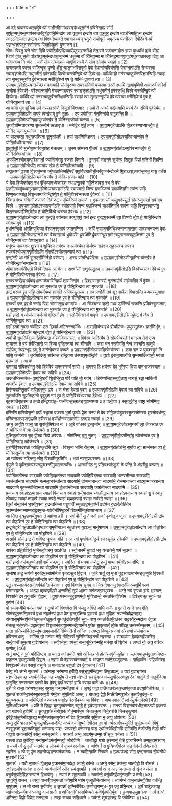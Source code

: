 +++
title = "४"

+++


  
आ द॑दे॒ ग्रावा॑स्यध्वर॒कृद्दे॒वेभ्यो॑ गम्भी॒रमि॒मम॑ध्व॒रङ्कृ॑ध्युत्त॒मेन॑ प॒विनेन्द्रा॑य॒ सोमँ॒ सुषु॑त॒म्मधु॑मन्त॒म्पय॑स्वन्तव्ँवृष्टि॒वनि॒मिन्द्रा॑य त्वा वृत्र॒घ्न इन्द्रा॑य त्वा वृत्र॒तुर॒ इन्द्रा॑य त्वाऽभिमाति॒घ्न इन्द्रा॑य त्वाऽऽदि॒त्यव॑त॒ इन्द्रा॑य त्वा वि॒श्वदे॑व्यावते श्वा॒त्रास्स्थ॑ वृत्र॒तुरो॒ राधो॑गूर्ता अ॒मृत॑स्य॒ पत्नी॒स्ता दे॑वीर्देव॒त्रेमय्ँ य॒ज्ञन्ध॒त्तोप॑हूता॒स्सोम॑स्य पिब॒तोप॑हूतो यु॒ष्माक॑म् [1]  
सोमᳶ॑ पिबतु॒ यत्ते॑ सोम दि॒वि ज्योति॒र्यत्पृ॑थि॒व्याय्ँयदु॒राव॒न्तरि॑क्षे॒ तेना॒स्मै यज॑मानायो॒रु रा॒या कृ॒ध्यधि॑ दा॒त्रे वो॑चो॒ धिष॑णे वी॒डू स॒ती वी॑डयेथा॒मूर्ज॑न्दधाथा॒मूर्ज॑म्मे धत्त॒म्मा वाँ॑ हिँसिष॒म्मा मा॑ हिँसिष्ट॒म्प्रागपा॒गुद॑गध॒राक्तास्त्वा॒ दिश॒ आ धा॑व॒न्त्वम्ब॒ नि ष्व॑र । यत्ते॑ सो॒मादा॑भ्य॒न्नाम॒ जागृ॑वि॒ तस्मै॑ ते सोम॒ सोमा॑य॒ स्वाहा॑ ॥ [2]  
वा॒चस्पत॑ये पवस्व वाजि॒न्वृषा॒ वृष्णो॑ अँ॒शुभ्या॒ङ्गभ॑स्तिपूतो दे॒वो दे॒वाना॑म्प॒वित्र॑मसि॒ येषा॑म्भा॒गोऽसि॒ तेभ्य॑स्त्वा॒ स्वाङ्कृ॑तोऽसि॒ मधु॑मतीर्न॒ इष॑स्कृधि॒ विश्वे॑भ्यस्त्वेन्द्रि॒येभ्यो॑ दि॒व्येभ्य॒ᳶ पार्थि॑वेभ्यो॒ मन॑स्त्वाष्टू॒र्व॑न्तरि॑क्ष॒मन्वि॑हि॒ स्वाहा॑ त्वा सुभव॒स्सूर्या॑य दे॒वेभ्य॑स्त्वा मरीचि॒पेभ्य॑ ए॒ष ते॒ योनिᳶ॑ प्रा॒णाय॑ त्वा ॥ [3]  
उ॒प॒या॒मगृ॑हीतोऽस्य॒न्तर्य॑च्छ मघवन्पा॒हि सोम॑मुरु॒ष्य राय॒स्समिषो॑ यजस्वा॒न्तस्ते॑ दधामि॒ द्यावा॑पृथि॒वी अ॒न्तरु॒र्व॑न्तरि॑क्षँ स॒जोषा॑ दे॒वैरव॑रै॒ᳶ परै॑श्चान्तर्या॒मे म॑घवन्मादयस्व॒ स्वाङ्कृ॑तोऽसि॒ मधु॑मतीर्न॒ इष॑स्कृधि॒ विश्वे॑भ्यस्त्वेन्द्रि॒येभ्यो॑ दि॒व्येभ्य॒ᳶ पार्थि॑वेभ्यो॒ मन॑स्त्वाष्टू॒र्व॑न्तरि॑क्ष॒मन्वि॑हि॒ स्वाहा॑ त्वा सुभव॒स्सूर्या॑य दे॒वेभ्य॑स्त्वा मरीचि॒पेभ्य॑ ए॒ष ते॒ योनि॑रपा॒नाय॑ त्वा ॥ [4]  
आ वा॑यो भूष शुचिपा॒ उप॑ नस्स॒हस्र॑न्ते नि॒युतो॑ विश्ववार । उपो॑ ते॒ अन्धो॒ मद्य॑मयामि॒ यस्य॑ देव दधि॒षे पू॑र्व॒पेय॑म् ॥ उ॒प॒या॒मगृ॑हीतोऽसि वा॒यवे॒ त्वेन्द्र॑वायू इ॒मे सु॒ताः । उप॒ प्रयो॑भि॒रा ग॑त॒मिन्द॑वो वामु॒शन्ति॒ हि ॥ उ॒प॒या॒मगृ॑हीतोऽसीन्द्रवा॒युभ्या॑न्त्वै॒ष ते॒ योनि॑स्स॒जोषा॑भ्यान्त्वा ॥ [5]  
अ॒यव्ँवा॑म्मित्रावरुणा सु॒तस्सोम॑ ऋतावृधा । ममेदि॒ह श्रु॑तँ॒ हव॑म् । उ॒प॒या॒मगृ॑हीतोऽसि मि॒त्रावरु॑णाभ्यान्त्वै॒ष ते॒ योनि॑र् ऋता॒युभ्या॑न्त्वा ॥ [6]  
या वा॒ङ्कशा॒ मधु॑म॒त्यश्वि॑ना सू॒नृता॑वती । तया॑ य॒ज्ञम्मि॑मिक्षतम् । उ॒प॒या॒मगृ॑हीतोऽस्य॒श्विभ्या॑न्त्वै॒ष ते॒ योनि॒र्माध्वी॑भ्यान्त्वा ॥ [7]  
प्रा॒त॒र्युजौ॒ वि मु॑च्येथा॒मश्वि॑ना॒वेह ग॑च्छतम् । अ॒स्य सोम॑स्य पी॒तये॑ ॥ उ॒प॒या॒मगृ॑हीतोऽस्य॒श्विभ्या॑न्त्वै॒ष ते॒ योनि॑र॒श्विभ्या॑न्त्वा ॥ [8]  
अ॒यव्ँवे॒नश्चो॑दय॒त्पृश्ञि॑गर्भा॒ ज्योति॑र्जरायू॒ रज॑सो वि॒माने॑ । इ॒मम॒पाँ स॑ङ्ग॒मे सूर्य॑स्य॒ शिशु॒न्न विप्रा॑ म॒तिभी॑ रिहन्ति ॥ उ॒प॒या॒मगृ॑हीतोऽसि॒ शण्डा॑य त्वै॒ष ते॒ योनि॑र्वी॒रता॑म्पाहि ॥ [9]  
तम्प्र॒त्नथा॑ पू॒र्वथा॑ वि॒श्वथे॒मथा॑ ज्ये॒ष्ठता॑तिम्बर्हि॒षदँ॑ सुव॒र्विद॑म्प्रतीची॒नव्ँवृ॒जन॑न्दोहसे गि॒राऽऽशुञ्जय॑न्त॒मनु॒ यासु॒ वर्ध॑से । उ॒प॒या॒मगृ॑हीतोऽसि॒ मर्का॑य त्वै॒ष ते॒ योनिᳶ॑ प्र॒जाᳶ पा॑हि ॥ [10]  
ये दे॑वा दि॒व्येका॑दश॒ स्थ पृ॑थि॒व्यामध्येका॑दश॒ स्थाऽप्सु॒षदो॑ महि॒नैका॑दश॒ स्थ ते दे॑वा य॒ज्ञमि॒मञ्जु॑षध्वमुपया॒मगृ॑हीतोऽस्याग्रय॒णो॑ऽसि॒ स्वा॑ग्रयणो॒ जिन्व॑ य॒ज्ञञ्जिन्व॑ य॒ज्ञप॑तिम॒भि सव॑ना पाहि॒ विष्णु॒स्त्वाम्पा॑तु॒ विश॒न्त्वम्पा॑हीन्द्रि॒येणै॒ष ते॒ योनि॒र्विश्वे॑भ्यस्त्वा दे॒वेभ्यः॑ ॥ [11]  
त्रिँ॒शत्त्रय॑श्च ग॒णिनो॑ रु॒जन्तो॒ दिवँ॑ रु॒द्राᳶ पृ॑थि॒वीञ्च॑ सचन्ते । ए॒का॒द॒शासो॑ अप्सु॒षद॑स्सु॒तँ सोम॑ञ्जुषन्ताँ॒ सव॑नाय॒ विश्वे॑ ॥ उ॒प॒या॒मगृ॑हीतोऽस्याग्रय॒णो॑ऽसि॒ स्वा॑ग्रयणो॒ जिन्व॑ य॒ज्ञञ्जिन्व॑ य॒ज्ञप॑तिम॒भि सव॑ना पाहि॒ विष्णु॒स्त्वाम्पा॑तु॒ विश॒न्त्वम्पा॑हीन्द्रि॒येणै॒ष ते॒ योनि॒र्विश्वे॑भ्यस्त्वा दे॒वेभ्यः॑ ॥ [12]  
उ॒प॒या॒मगृ॑हीतो॒ऽसीन्द्रा॑य त्वा बृ॒हद्व॑ते॒ वय॑स्वत उक्था॒युवे॒ यत्त॑ इन्द्र बृ॒हद्वय॒स्तस्मै॑ त्वा॒ विष्ण॑वे त्वै॒ष ते॒ योनि॒रिन्द्रा॑य त्वोक्था॒युवे॑ ॥ [13]  
मू॒र्धान॑न्दि॒वो अ॑र॒तिम्पृ॑थि॒व्या वै॑श्वान॒रमृ॒ताय॑ जा॒तम॒ग्निम् । क॒विँ स॒म्राज॒मति॑थि॒ञ्जना॑नामा॒सन्ना पात्र॑ञ्जनयन्त दे॒वाः ॥ उ॒प॒या॒मगृ॑हीतोऽस्य॒ग्नये॑ त्वा वैश्वान॒राय॑ ध्रु॒वो॑ऽसि ध्रु॒वक्षि॑तिर्ध्रु॒वाणा॑न्ध्रु॒वत॒मोऽच्यु॑तानामच्युत॒क्षित्त॑म ए॒ष ते॒ योनि॑र॒ग्नये॑ त्वा वैश्वान॒राय॑ ॥ [14]  
मधु॑श्च॒ माध॑वश्च शु॒क्रश्च॒ शुचि॑श्च॒ नभ॑श्च नभ॒स्य॑श्चे॒षश्चो॒र्जश्च॒ सह॑श्च सह॒स्य॑श्च॒ तप॑श्च तप॒स्य॑श्चोपया॒मगृ॑हीतोऽसि सँ॒सर्पो॑ऽस्यँहस्प॒त्याय॑ त्वा ॥ [15]  
इन्द्रा॑ग्नी॒ आ ग॑तँ सु॒तङ्गी॒र्भिर्नभो॒ वरे॑ण्यम् । अ॒स्य पा॑तन्धि॒येषि॒ता ॥ उ॒प॒या॒मगृ॑हीतोऽसीन्द्रा॒ग्निभ्या॑न्त्वै॒ष ते॒ योनि॑रिन्द्रा॒ग्निभ्या॑न्त्वा ॥ [16]  
ओमा॑सश्चर्षणीधृतो॒ विश्वे॑ देवास॒ आ ग॑त । दा॒श्वाँसो॑ दा॒शुष॑स्सु॒तम् ॥ उ॒प॒या॒मगृ॑हीतोऽसि॒ विश्वे॑भ्यस्त्वा दे॒वेभ्य॑ ए॒ष ते॒ योनि॒र्विश्वे॑भ्यस्त्वा दे॒वेभ्यः॑ ॥ [17]  
म॒रुत्व॑न्तव्ँवृष॒भव्ँवा॑वृधा॒नमक॑वारिन्दि॒व्यँ शा॒समिन्द्र॑म् । वि॒श्वा॒साह॒मव॑से॒ नूत॑नायो॒ग्रँ स॑हो॒दामि॒ह तँ हु॑वेम ॥ उ॒प॒या॒मगृ॑हीतो॒ऽसीन्द्रा॑य त्वा म॒रुत्व॑त ए॒ष ते॒ योनि॒रिन्द्रा॑य त्वा म॒रुत्व॑ते ॥ [18]  
इन्द्र॑ मरुत्व इ॒ह पा॑हि॒ सोमय्ँ॒यथा॑ शार्या॒ते अपि॑बस्सु॒तस्य॑ । तव॒ प्रणी॑ती॒ तव॑ शूर॒ शर्म॒न्ना वि॑वासन्ति क॒वय॑स्सुय॒ज्ञाः ॥ उ॒प॒या॒मगृ॑हीतो॒ऽसीन्द्रा॑य त्वा म॒रुत्व॑त ए॒ष ते॒ योनि॒रिन्द्रा॑य त्वा म॒रुत्व॑ते ॥ [19]  
म॒रुत्वाँ॑ इन्द्र वृष॒भो रणा॑य॒ पिबा॒ सोम॑मनुष्व॒धम्मदा॑य । आ सि॑ञ्चस्व ज॒ठरे॒ मध्व॑ ऊ॒र्मिन्त्वँ राजा॑सि प्र॒दिव॑स्सु॒ताना॑म् ॥ उ॒प॒या॒मगृ॑हीतो॒ऽसीन्द्रा॑य त्वा म॒रुत्व॑त ए॒ष ते॒ योनि॒रिन्द्रा॑य त्वा म॒रुत्व॑ते ॥ [20]  
म॒हाँ इन्द्रो॒ य ओज॑सा प॒र्जन्यो॑ वृष्टि॒माँ इ॑व । स्तोमै॑र्व॒त्सस्य॑ वावृधे ॥ उ॒प॒या॒मगृ॑हीतोऽसि महे॒न्द्राय॑ त्वै॒ष ते॒ योनि॑र्महे॒न्द्राय॑ त्वा ॥ [21]  
म॒हाँ इन्द्रो॑ नृ॒वदा च॑र्षणि॒प्रा उ॒त द्वि॒बर्हा॑ अमि॒नस्सहो॑भिः । अ॒स्म॒द्रिय॑ग्वावृधे वी॒र्या॑यो॒रुᳶ पृ॒थुस्सुकृ॑तᳵ क॒र्तृभि॑र्भूत् ॥ उ॒प॒या॒मगृ॑हीतोऽसि महे॒न्द्राय॑ त्वै॒ष ते॒ योनि॑र्महे॒न्द्राय॑ त्वा ॥ [22]  
अ॒र्वाची॑ सुम॒तिर्व॑वृत्यादँ॒होश्चि॒द्या व॑रिवो॒वित्त॒रास॑त् ॥ विव॑स्व आदित्यै॒ष ते॑ सोमपी॒थस्तेन॑ मन्दस्व॒ तेन॑ तृप्य तृ॒प्यास्म॑ ते व॒यं त॑र्पयि॒तारो॒ या दि॒व्या वृष्टि॒स्तया॑ त्वा श्रीणामि ॥ 
क॒दा च॒न स्त॒रीर॑सि॒ नेन्द्र॑ सश्चसि दा॒शुषे॑ । उपो॒पेन्नु म॑घव॒न्भूय॒ इन्नु ते॒ दान॑न्दे॒वस्य॑ पृच्यते ॥ उ॒प॒या॒मगृ॑हीतोऽस्यादि॒त्येभ्य॑स्त्वा ॥ क॒दा च॒न प्र यु॑च्छस्यु॒भे नि पा॑सि॒ जन्म॑नी । तुरी॑यादित्य॒ सव॑नन्त इन्द्रि॒यमा त॑स्थाव॒मृत॑न्दि॒वि ॥ य॒ज्ञो दे॒वाना॒म्प्रत्ये॑ति सु॒म्नमादि॑त्यासो॒ भव॑ता मृड॒यन्तः॑ । आ वः॑  
वा॒मम॒द्य स॑वितर्वा॒ममु॒ श्वो दि॒वेदि॑वे वा॒मम॒स्मभ्यँ॑ सावीः । वा॒मस्य॒ हि क्षय॑स्य देव॒ भूरे॑र॒या धि॒या वा॑म॒भाज॑स्स्याम ॥ उ॒प॒या॒मगृ॑हीतोऽसि दे॒वाय॑ त्वा सवि॒त्रे ॥ [24]  
अद॑ब्धेभिस्सवितᳶ पा॒युभि॒ष्ट्वँ शि॒वेभि॑र॒द्य परि॑ पाहि नो॒ गय॑म् । हिर॑ण्यजिह्वस्सुवि॒ताय॒ नव्य॑से॒ रक्षा॒ माकि॑र्नो अ॒घशँ॑स ईशत ॥ उ॒प॒या॒मगृ॑हीतोऽसि दे॒वाय॑ त्वा सवि॒त्रे ॥ [25]  
हिर॑ण्यपाणिमू॒तये॑ सवि॒तार॒मुप॑ ह्वये । स चेत्ता॑ दे॒वता॑ प॒दम् ॥ उ॒प॒या॒मगृ॑हीतोऽसि दे॒वाय॑ त्वा सवि॒त्रे ॥ [26]  
सु॒शर्मा॑ऽसि सुप्रतिष्ठा॒नो बृ॒हदु॒क्षे नम॑ ए॒ष ते॒ योनि॒र्विश्वे॑भ्यस्त्वा दे॒वेभ्यः॑ ॥ [27]  
बृह॒स्पति॑सुतस्य त इन्दो इन्द्रि॒याव॑त॒ᳶ पत्नी॑वन्त॒ङ्ग्रह॑ङ्गृह्णा॒म्यग्ना ३ इ पत्नी॒वा ३ स्स॒जूर्दे॒वेन॒ त्वष्ट्रा॒ सोम॑म्पिब॒ स्वाहा॑ ॥ [28]  
हरि॑रसि हारियोज॒नो हर्योः॑ स्था॒ता वज्र॑स्य भ॒र्ता पृश्ञेः॑ प्रे॒ता तस्य॑ ते देव सोमे॒ष्टय॑जुषस्स्तु॒तस्तो॑मस्य श॒स्तोक्थ॑स्य॒ हरि॑वन्त॒ङ्ग्रह॑ङ्गृह्णामि ह॒रीस्स्थ॒ हर्यो॑र्धा॒नास्स॒हसो॑मा॒ इन्द्रा॑य॒ स्वाहा॑ ॥ [29]  
अग्न॒ आयूँ॑षि पवस॒ आ सु॒वोर्ज॒मिष॑ञ्च नः । आ॒रे बा॑धस्व दु॒च्छुना॑म् ॥ उ॒प॒या॒मगृ॑हीतोऽस्य॒ग्नये॑ त्वा॒ तेज॑स्वत ए॒ष ते॒ योनि॑र॒ग्नये॑ त्वा॒ तेज॑स्वते ॥ [30]  
उ॒त्तिष्ठ॒न्नोज॑सा स॒ह पी॒त्वा शिप्रे॑ अवेपयः । सोम॑मिन्द्र च॒मू सु॒तम् ॥ उ॒प॒या॒मगृ॑हीतो॒ऽसीन्द्रा॑य॒ त्वौज॑स्वत ए॒ष ते॒ योनि॒रिन्द्रा॑य॒ त्वौज॑स्वते ॥ [31]  
त॒रणि॑र्वि॒श्वद॑र्शतो ज्योति॒ष्कृद॑सि सूर्य । विश्व॒मा भा॑सि रोच॒नम् ॥ उ॒प॒या॒मगृ॑हीतोऽसि॒ सूर्या॑य त्वा॒ भ्राज॑स्वत ए॒ष ते॒ योनि॒स्सूर्या॑य त्वा॒ भ्राज॑स्वते ॥ [32]  
आ प्या॑यस्व मदिन्तम॒ सोम॒ विश्वा॑भिरू॒तिभिः॑ । भवा॑ नस्स॒प्रथ॑स्तमः ॥ [33]  
ई॒युष्टे ये पूर्व॑तरा॒मप॑श्यन्व्यु॒च्छन्ती॑मु॒षस॒म्मर्त्या॑सः । अ॒स्माभि॑रू॒ नु प्र॑ति॒चक्ष्या॑ऽभू॒दो ते य॑न्ति॒ ये अ॑प॒रीषु॒ पश्या॑न् ॥ [34]  
ज्योति॑ष्मतीन्त्वा सादयामि ज्योति॒ष्कृत॑न्त्वा सादयामि ज्योति॒र्विद॑न्त्वा सादयामि॒ भास्व॑तीन्त्वा सादयामि॒ ज्वल॑न्तीन्त्वा सादयामि मल्मला॒भव॑न्तीन्त्वा सादयामि॒ दीप्य॑मानान्त्वा सादयामि॒ रोच॑मानान्त्वा सादया॒म्यज॑स्रान्त्वा सादयामि बृ॒हज्ज्यो॑तिषन्त्वा सादयामि बो॒धय॑न्तीन्त्वा सादयामि॒ जाग्र॑तीन्त्वा सादयामि ॥ [35]  
प्र॒या॒साय॒ स्वाहा॑ऽऽया॒साय॒ स्वाहा॑ विया॒साय॒ स्वाहा॑ सय्ँया॒साय॒ स्वाहो॑द्या॒साय॒ स्वाहा॑ऽवया॒साय॒ स्वाहा॑ शु॒चे स्वाहा॒ शोका॑य॒ स्वाहा॑ तप्य॒त्वै स्वाहा॒ तप॑ते॒ स्वाहा॑ ब्रह्मह॒त्यायै॒ स्वाहा॒ सर्व॑स्मै॒ स्वाहा॑ ॥ [36]  
चि॒त्तँ स॑न्ता॒नेन॑ भ॒वय्ँय॒क्ना रु॒द्रन्तनि॑म्ना पशु॒पतिँ॑ स्थूलहृद॒येना॒ग्निँ हृद॑येन रु॒द्रल्ँलोहि॑तेन श॒र्वम्मत॑स्नाभ्याम्महादे॒वम॒न्तᳶपा॑र्श्वेनौषिष्ठ॒हनँ॑ शिङ्गीनिको॒श्या॑भ्याम् ॥ [37]  
आ ति॑ष्ठ वृत्रह॒न्रथय्ँ॑यु॒क्ता ते॒ ब्रह्म॑णा॒ हरी॑ । अ॒र्वा॒चीनँ॒ सु ते॒ मनो॒ ग्रावा॑ कृणोतु व॒ग्नुना॑ ॥ उ॒प॒या॒मगृ॑हीतो॒ऽसीन्द्रा॑य त्वा षोड॒शिन॑ ए॒ष ते॒ योनि॒रिन्द्रा॑य त्वा षोड॒शिने॑ ॥ [38]  
इन्द्र॒मिद्धरी॑ वह॒तोऽप्र॑तिधृष्टशवस॒मृषी॑णाञ्च स्तु॒तीरुप॑ य॒ज्ञञ्च॒ मानु॑षाणाम् ॥ उ॒प॒या॒मगृ॑हीतो॒ऽसीन्द्रा॑य त्वा षोड॒शिन॑ ए॒ष ते॒ योनि॒रिन्द्रा॑य त्वा षोड॒शिने॑ ॥ [39]  
असा॑वि॒ सोम॑ इन्द्र ते॒ शवि॑ष्ठ धृष्ण॒वा ग॑हि । आ त्वा॑ पृणक्त्विन्द्रि॒यँ रज॒स्सूर्य॒न्न र॒श्मिभिः॑ ॥ उ॒प॒या॒मगृ॑हीतो॒ऽसीन्द्रा॑य त्वा षोड॒शिन॑ ए॒ष ते॒ योनि॒रिन्द्रा॑य त्वा षोड॒शिने॑ ॥ [40]  
सर्व॑स्य प्रति॒शीव॑री॒ भूमि॑स्त्वो॒पस्थ॒ आऽधि॑त । स्यो॒नास्मै॑ सु॒षदा॑ भव॒ यच्छा॑स्मै॒ शर्म॑ स॒प्रथाः॑ ॥ उ॒प॒या॒मगृ॑हीतो॒ऽसीन्द्रा॑य त्वा षोड॒शिन॑ ए॒ष ते॒ योनि॒रिन्द्रा॑य त्वा षोड॒शिने॑ ॥ [41]  
म॒हाँ इन्द्रो॒ वज्र॑बाहुष्षोड॒शी शर्म॑ यच्छतु । स्व॒स्ति नो॑ म॒घवा॑ करोतु॒ हन्तु॑ पा॒प्मानय्ँ॒यो॑ऽस्मान्द्वेष्टि॑ ॥ उ॒प॒या॒मगृ॑हीतो॒ऽसीन्द्रा॑य त्वा षोड॒शिन॑ ए॒ष ते॒ योनि॒रिन्द्रा॑य त्वा षोड॒शिने॑ ॥ [42]  
स॒जोषा॑ इन्द्र॒ सग॑णो म॒रुद्भि॒स्सोम॑म्पिब वृत्रहञ्छूर वि॒द्वान् । ज॒हि शत्रूँ॒ रप॒ मृधो॑ नुद॒स्वाऽथाभ॑यङ्कृणुहि वि॒श्वतो॑ नः ॥ उ॒प॒या॒मगृ॑हीतो॒ऽसीन्द्रा॑य त्वा षोड॒शिन॑ ए॒ष ते॒ योनि॒रिन्द्रा॑य त्वा षोड॒शिने॑ ॥ [43]  
उदु॒ त्यञ्जा॒तवे॑दसन्दे॒वव्ँव॑हन्ति के॒तवः॑ । दृ॒शे विश्वा॑य॒ सूर्य॑म् ॥ चि॒त्रन्दे॒वाना॒मुद॑गा॒दनी॑क॒ञ्चक्षु॑र्मि॒त्रस्य॒ वरु॑णस्या॒ग्नेः । आऽप्रा॒ द्यावा॑पृथि॒वी अ॒न्तरि॑क्षँ॒ सूर्य॑ आ॒त्मा जग॑तस्त॒स्थुष॑श्च ॥ अग्ने॒ नय॑ सु॒पथा॑ रा॒ये अ॒स्मान् विश्वा॑नि देव व॒युना॑नि वि॒द्वान् । यु॒यो॒ध्य॑स्मज्जुहुरा॒णमेनो॒ भूयि॑ष्ठान्ते॒ नम॑उक्तिव्ँविधेम ॥ दिव॑ङ्गच्छ॒ सुवᳶ॑ पत रू॒पेण॑ [44]  
वो॒ रू॒पम॒भ्यैमि॒ वय॑सा॒ वयः॑ । तु॒थो वो॑ वि॒श्ववे॑दा॒ वि भ॑जतु॒ वर्षि॑ष्ठे॒ अधि॒ नाके॑ ॥ ए॒तत्ते॑ अग्ने॒ राध॒ ऐति॒ सोम॑च्युत॒न्तन्मि॒त्रस्य॑ प॒था न॑य॒र्तस्य॑ प॒था प्रेत॑ च॒न्द्रद॑क्षिणा य॒ज्ञस्य॑ प॒था सु॑वि॒ता नय॑न्तीर्ब्राह्म॒णम॒द्य रा॑ध्यास॒मृषि॑मार्षे॒यम्पि॑तृ॒मन्त॑म्पैतृम॒त्यँ सु॒धातु॑दक्षिणव्ँ॒वि सुव॒ᳶ पश्य॒ व्य॑न्तरि॑क्षय्ँ॒यत॑स्व सद॒स्यै॑र॒स्मद्दा॑त्रा देव॒त्रा ग॑च्छत॒ मधु॑मतीᳶ प्रदा॒तार॒मा वि॑श॒तान॑वहाया॒स्मान्दे॑व॒याने॑न प॒थेत॑ सु॒कृताल्ँ॑ लो॒के सी॑दत॒ तन्न॑स्सँस्कृ॒तम् ॥ [45]  
धा॒ता रा॒तिस्स॑वि॒तेदञ्जु॑षन्ताम्प्र॒जाप॑तिर्निधि॒पति॑र्नो अ॒ग्निः । त्वष्टा॒ विष्णुᳶ॑ प्र॒जया॑ सँररा॒णो यज॑मानाय॒ द्रवि॑णन्दधातु ॥ समि॑न्द्र णो॒ मन॑सा नेषि॒ गोभि॒स्सँ सू॒रिभि॑र्मघव॒न्त्सँ स्व॒स्त्या । सम्ब्रह्म॑णा दे॒वकृ॑तय्ँ॒यदस्ति॒ सन्दे॒वानाँ॑ सुम॒त्या य॒ज्ञिया॑नाम् ॥ सव्ँवर्च॑सा॒ पय॑सा॒ सन्त॒नूभि॒रग॑न्महि॒ मन॑सा॒ सँ शि॒वेन॑ । त्वष्टा॑ नो॒ अत्र॒ वरि॑वᳵ कृणोतु [46]  
अनु॑ मार्ष्टु त॒नुवो॒ यद्विलि॑ष्टम् ॥ यद॒द्य त्वा॑ प्रय॒ति य॒ज्ञे अ॒स्मिन्नग्ने॒ होता॑र॒मवृ॑णीमही॒ह । ऋध॑गया॒डृध॑गु॒ताश॑मिष्ठाᳶ प्रजा॒नन् य॒ज्ञमुप॑याहि वि॒द्वान् ॥ स्व॒गा वो॑ देवा॒स्सद॑नमकर्म॒ य आ॑ज॒ग्म सव॑ने॒दञ्जु॑षा॒णाः । ज॒क्षि॒वाँसᳶ॑ पपि॒वाँस॑श्च॒ विश्वे॒ऽस्मे ध॑त्त वसवो॒ वसू॑नि ॥ यानाऽव॑ह उश॒तो दे॑व दे॒वान्तान् [47]  
प्रेर॑य॒ स्वे अ॑ग्ने स॒धस्थे॑ । वह॑माना॒ भर॑माणा ह॒वीँषि॒ वसु॑ङ्घ॒र्मन्दिव॒मा ति॑ष्ठ॒ताऽनु॑ ॥ यज्ञ॑ य॒ज्ञङ्ग॑च्छ य॒ज्ञप॑तिङ्गच्छ॒ स्वाय्ँयोनि॑ङ्गच्छ॒ स्वाहै॒ष ते॑ य॒ज्ञो य॑ज्ञपते स॒हसू॑क्तवाकस्सु॒वीर॒स्स्वाहा॒ देवा॑ गातुविदो गा॒तुव्ँवि॒त्वा गा॒तुमि॑त॒ मन॑सस्पत इ॒मन्नो॑ देव दे॒वेषु॑ य॒ज्ञँ स्वाहा॑ वा॒चि स्वाहा॒ वाते॑ धाः ॥ [48]  
उ॒रुँ हि राजा॒ वरु॑णश्च॒कार॒ सूर्या॑य॒ पन्था॒मन्वे॑त॒वा उ॑ । अ॒पदे॒ पादा॒ प्रति॑धातवेऽकरु॒ताप॑व॒क्ता हृ॑दया॒विध॑श्चित् ॥ श॒तन्ते॑ राजन्भि॒षज॑स्स॒हस्र॑मु॒र्वी ग॑म्भी॒रा सु॑म॒तिष्टे॑ अस्तु । बाध॑स्व॒ द्वेषो॒ निर्ऋ॑तिम्परा॒चैᳵ कृ॒तञ्चि॒देन॒ᳶ प्र मु॑मुग्ध्य॒स्मत् ॥ अ॒भिष्ठि॑तो॒ वरु॑णस्य॒ पाशो॒ऽग्नेरनी॑कम॒प आ वि॑वेश । अपा॑न्नपात्प्रति॒रक्ष॑न्नसु॒र्य॑न्दमे॑दमे [49]  
स॒मिधय्ँ॑यक्ष्यग्ने ॥ प्रति॑ ते जि॒ह्वा घृ॒तमुच्च॑रण्येत् समु॒द्रे ते॒ हृद॑यम॒प्स्व॑न्तः । सन्त्वा॑ विश॒न्त्वोष॑धीरु॒ताऽऽपो॑ य॒ज्ञस्य॑ त्वा यज्ञपते ह॒विर्भिः॑ ॥ सू॒क्त॒वा॒के न॑मोवा॒के वि॑धे॒माव॑भृथ निचङ्कुण निचे॒रुर॑सि निचङ्कु॒णाव॑ दे॒वैर्दे॒वकृ॑त॒मेनो॑ऽया॒डव॒ मर्त्यै॒र्मर्त्य॑कृतमु॒रोरा नो॑ देव रि॒षस्पा॑हि सुमि॒त्रा न॒ आप॒ ओष॑धयः [50]  
सन्तु दुर्मि॒त्रास्तस्मै॑ भूयासु॒र्यो॑ऽस्मान्द्वेष्टि॒ यञ्च॑ व॒यन्द्वि॒ष्मो देवी॑राप ए॒ष वो॒ गर्भ॒स्तव्ँव॒स्सुप्री॑तँ॒ सुभृ॑तमकर्म दे॒वेषु॑ नस्सु॒कृतो॑ ब्रूता॒त्प्रति॑युतो॒ वरु॑णस्य॒ पाश॒ᳶ प्रत्य॑स्तो॒ वरु॑णस्य॒ पाश॒ एधो॑ऽस्येधिषी॒महि॑ स॒मिद॑सि॒ तेजो॑ऽसि॒ तेजो॒ मयि॑ धेह्य॒पो अन्व॑चारिषँ॒ रसे॑न॒ सम॑सृक्ष्महि । पय॑स्वाँ अग्न॒ आऽग॑म॒न्तम्मा॒ सँ सृ॑ज॒ वर्च॑सा ॥ [51]  
यस्त्वा॑ हृ॒दा की॒रिणा॒ मन्य॑मा॒नोऽम॑र्त्य॒म्मर्त्यो॒ जोह॑वीमि । जात॑वेदो॒ यशो॑ अ॒स्मासु॑ धेहि प्र॒जाभि॑रग्ने अमृत॒त्वम॑श्याम् ॥ यस्मै॒ त्वँ सु॒कृते॑ जातवेद॒ उ लो॒कम॑ग्ने कृ॒णव॑स्स्यो॒नम् । अ॒श्विनँ॒ स पु॒त्रिणव्ँ॑वी॒रव॑न्त॒ङ्गोम॑न्तँ र॒यिन्न॑शते स्व॒स्ति ॥ त्वे सु पु॑त्त्र शव॒सोऽवृ॑त्र॒न्काम॑कातयः । न त्वामि॒न्द्राति॑ रिच्यते ॥ उ॒क्थउ॑क्थे॒ सोम॒ इन्द्र॑म्ममाद नी॒थेनी॑थे म॒घवा॑नँ [52]  
सु॒तासः॑ । यदीँ॑ स॒बाधᳶ॑ पि॒तर॒न्न पु॒त्रास्स॑मा॒नद॑क्षा॒ अव॑से॒ हव॑न्ते ॥ अग्ने॒ रसे॑न॒ तेज॑सा॒ जात॑वेदो॒ वि रो॑चसे । र॒क्षो॒हाऽमी॑व॒चात॑नः ॥ अ॒पो अन्व॑चारिषँ॒ रसे॑न॒ सम॑सृक्ष्महि । पय॑स्वाँ अग्न॒ आऽग॑म॒न्तम्मा॒ सँ सृ॑ज॒ वर्च॑सा ॥ वसु॒र्वसु॑पति॒र्हिक॒मस्य॑ग्ने वि॒भाव॑सुः । स्याम॑ ते सुम॒तावपि॑ ॥ त्वाम॑ग्ने॒ वसु॑पतिव्ँ॒वसू॑नाम॒भि प्र म॑न्दे [53]  
अ॒ध्व॒रेषु॑ राजन् । त्वया॒ वाजव्ँ॑वाज॒यन्तो॑ जयेमा॒भि ष्या॑म पृत्सु॒तीर्मर्त्या॑नाम् । त्वाम॑ग्ने वाज॒सात॑मव्ँ॒विप्रा॑ वर्धन्ति॒ सुष्टु॑तम् । स नो॑ रास्व सु॒वीर्य॑म् ॥ अ॒यन्नो॑ अ॒ग्निर्वरि॑वᳵ कृणोत्व॒यम्मृधᳶ॑ पु॒र ए॑तु प्रभि॒न्दन् । अ॒यँ शत्रू॑ञ्जयतु॒ जर्हृ॑षाणो॒ऽयव्ँवाज॑ञ्जयतु॒ वाज॑सातौ ॥ अ॒ग्निना॒ग्निस्समि॑ध्यते क॒विर्गृ॒हप॑ति॒र्युवा॑ । ह॒व्य॒वाड्जु॒ह्वा॑स्यः ॥ त्वँ ह्य॑ग्ने अ॒ग्निना॒ विप्रो॒ विप्रे॑ण॒ सन्त्स॒ता । सखा॒ सख्या॑ समि॒ध्यसे॑ ॥ उद॑ग्ने॒ शुच॑य॒स्तव॒ वि ज्योति॑षा ॥ [54]  
